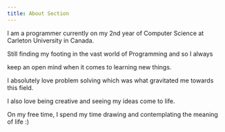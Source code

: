 ```yaml
---
title: About Section
---
```


I am a programmer currently on my 2nd year of Computer Science at Carleton University in Canada.

Still finding my footing in the vast world of Programming and so I always

keep an open mind when it comes to learning new things.

I absolutely love problem solving which was what gravitated me towards this field.

I also love being creative and seeing my ideas come to life.

On my free time, I spend my time drawing and contemplating the meaning of life :)
